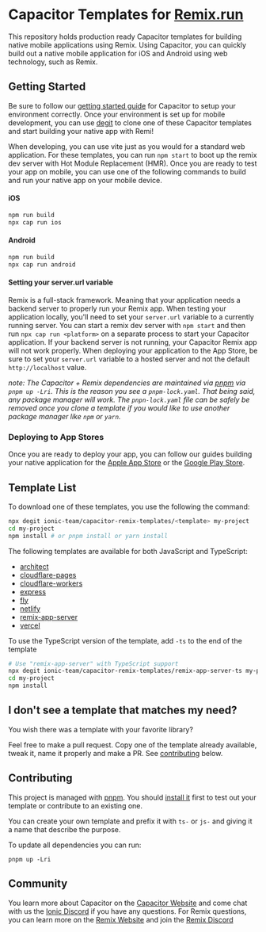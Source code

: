 # Capacitor Templates for [Remix.run](https://remix.run/)

This repository holds production ready Capacitor templates for building native mobile applications using Remix. Using Capacitor, you can quickly build out a native mobile application for iOS and Android using web technology, such as Remix.

## Getting Started

Be sure to follow our [getting started guide](https://capacitorjs.com/docs/getting-started/environment-setup) for Capacitor to setup your environment correctly. Once your environment is set up for mobile development, you can use [degit](https://github.com/Rich-Harris/degit) to clone one of these Capacitor templates and start building your native app with Remi!

When developing, you can use vite just as you would for a standard web application. For these templates, you can run `npm start` to boot up the remix dev server with Hot Module Replacement (HMR). Once you are ready to test your app on mobile, you can use one of the following commands to build and run your native app on your mobile device.

#### iOS

```bash
npm run build
npx cap run ios
```

#### Android

```bash
npm run build
npx cap run android
```

#### Setting your server.url variable
Remix is a full-stack framework. Meaning that your application needs a backend server to properly run your Remix app. When testing your application locally, you'll need to set your `server.url` variable to a currently running server. You can start a remix dev server with `npm start` and then run `npx cap run <platform>` on a separate process to start your Capacitor application. If your backend server is not running, your Capacitor Remix app will not work properly. When deploying your application to the App Store, be sure to set your `server.url` variable to a hosted server and not the default `http://localhost` value.

_note: The Capacitor + Remix dependencies are maintained via [pnpm](https://pnpm.io) via `pnpm up -Lri`. This is the reason you see a `pnpm-lock.yaml`. That being said, any package manager will work. The `pnpn-lock.yaml` file can be safely be removed once you clone a template if you would like to use another package manager like `npm` or `yarn`._

### Deploying to App Stores

Once you are ready to deploy your app, you can follow our guides building your native application for the [Apple App Store](https://capacitorjs.com/docs/ios/deploying-to-app-store) or the [Google Play Store](https://capacitorjs.com/docs/android/deploying-to-google-play).

## Template List

To download one of these templates, you use the following the command:

```bash
npx degit ionic-team/capacitor-remix-templates/<template> my-project
cd my-project
npm install # or pnpm install or yarn install
```

The following templates are available for both JavaScript and TypeScript:
- [architect](https://github.com/architect/architect)
- [cloudflare-pages](https://pages.cloudflare.com/)
- [cloudflare-workers](https://workers.cloudflare.com/)
- [express](https://github.com/expressjs/express)
- [fly](https://fly.io/)
- [netlify](https://www.netlify.com/)
- [remix-app-server](https://remix.run/docs/en/v1/other-api/serve)
- [vercel](https://vercel.com/)

To use the TypeScript version of the template, add `-ts` to the end of the template

```bash
# Use "remix-app-server" with TypeScript support
npx degit ionic-team/capacitor-remix-templates/remix-app-server-ts my-project
cd my-project
npm install
```

## I don't see a template that matches my need?

You wish there was a template with your favorite library?

Feel free to make a pull request. Copy one of the template already available, tweak it, name it properly and make a PR. See [contributing](#contributing) below.

## Contributing

This project is managed with [pnpm](https://pnpm.io). You should [install it](https://pnpm.io/installation) first to test out your template or contribute to an existing one.

You can create your own template and prefix it with `ts-` or `js-` and giving it a name that describe the purpose.

To update all dependencies you can run:

`pnpm up -Lri`

## Community

You learn more about Capacitor on the [Capacitor Website](https://capacitorjs.com) and come chat with us the [Ionic Discord](https://discord.gg/UPYYRhtyzp) if you have any questions. For Remix questions, you can learn more on the [Remix Website](https://remix.run) and join the [Remix Discord](https://discord.com/invite/remix)
